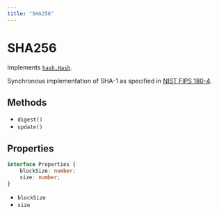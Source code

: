 ```yaml
---
title: "SHA256"
---
```


# SHA256

Implements [`hash.Hash`]().

Synchronous implementation of SHA-1 as specified in [NIST FIPS 180-4](https://nvlpubs.nist.gov/nistpubs/FIPS/NIST.FIPS.180-4.pdf).

## Methods

- `digest()`
- `update()`

## Properties

```ts
interface Properties {
	blockSize: number;
	size: number;
}
```

- `blockSize`
- `size`
